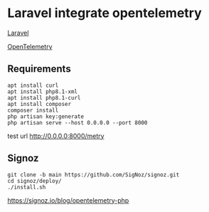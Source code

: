 # Laravel integrate opentelemetry

[Laravel](https://laravel.com/)

[OpenTelemetry](https://opentelemetry.io)

## Requirements
```shell
apt install curl
apt install php8.1-xml
apt install php8.1-curl
apt install composer
composer install
php artisan key:generate
php artisan serve --host 0.0.0.0 --port 8000
```
test url 
http://0.0.0.0:8000/metry

## Signoz
```shell
git clone -b main https://github.com/SigNoz/signoz.git
cd signoz/deploy/
./install.sh
```
 <https://signoz.io/blog/opentelemetry-php>
